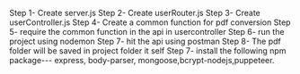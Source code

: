 Step 1- Create server.js
Step 2- Create userRouter.js
Step 3- Create userController.js
Step 4- Create a common function for pdf conversion
Step 5- require the common function in the api in usercontroller
Step 6- run the project using nodemon
Step 7- hit the api using postman
Step 8- The pdf folder will be saved in project folder it self
Step 7- install the following npm package---
express, body-parser, mongoose,bcrypt-nodejs,puppeteer.

